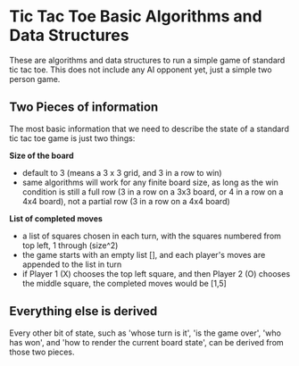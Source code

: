 # Tic Tac Toe Basic Algorithms and Data Structures

These are algorithms and data structures to run a simple game
of standard tic tac toe. This does not include any AI opponent yet,
just a simple two person game.

## Two Pieces of information

The most basic information that we need to describe the state of
a standard tic tac toe game is just two things:

**Size of the board**
- default to 3 (means a 3 x 3 grid, and 3 in a row to win)
- same algorithms will work for any finite board size, as long as the win condition is still a full row (3 in a row on a 3x3 board, or 4 in a row on a 4x4 board), not a partial row (3 in a row on a 4x4 board)

**List of completed moves**
- a list of squares chosen in each turn, with the squares numbered from top left, 1 through (size^2)
- the game starts with an empty list [], and each player's moves are appended to the list in turn
- if Player 1 (X) chooses the top left square, and then Player 2 (O) chooses the middle square, the completed moves would be [1,5]

## Everything else is derived

Every other bit of state, such as 'whose turn is it', 'is the game over', 'who has won', and 'how to render the current board state', can be derived from those two pieces.